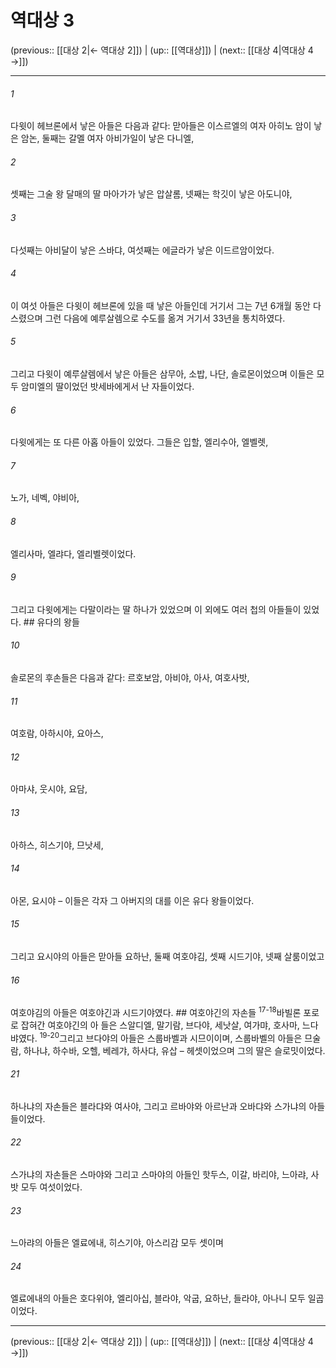 # 역대상 3

(previous:: [[대상 2|← 역대상 2]]) | (up:: [[역대상]]) | (next:: [[대상 4|역대상 4 →]])

***




###### 1 

다윗이 헤브론에서 낳은 아들은 다음과 같다: 맏아들은 이스르엘의 여자 아히노 암이 낳은 암논, 둘째는 갈멜 여자 아비가일이 낳은 다니엘, 



###### 2 

셋째는 그술 왕 달매의 딸 마아가가 낳은 압살롬, 넷째는 학깃이 낳은 아도니야, 



###### 3 

다섯째는 아비달이 낳은 스바댜, 여섯째는 에글라가 낳은 이드르암이었다. 



###### 4 

이 여섯 아들은 다윗이 헤브론에 있을 때 낳은 아들인데 거기서 그는 7년 6개월 동안 다스렸으며 그런 다음에 예루살렘으로 수도를 옮겨 거기서 33년을 통치하였다. 



###### 5 

그리고 다윗이 예루살렘에서 낳은 아들은 삼무아, 소밥, 나단, 솔로몬이었으며 이들은 모두 암미엘의 딸이었던 밧세바에게서 난 자들이었다. 



###### 6 

다윗에게는 또 다른 아홉 아들이 있었다. 그들은 입할, 엘리수아, 엘벨렛, 



###### 7 

노가, 네벡, 야비아, 



###### 8 

엘리사마, 엘랴다, 엘리벨렛이었다. 



###### 9 

그리고 다윗에게는 다말이라는 딸 하나가 있었으며 이 외에도 여러 첩의 아들들이 있었다. ## 유다의 왕들 



###### 10 

솔로몬의 후손들은 다음과 같다: 르호보암, 아비야, 아사, 여호사밧, 



###### 11 

여호람, 아하시야, 요아스, 



###### 12 

아마샤, 웃시야, 요담, 



###### 13 

아하스, 히스기야, 므낫세, 



###### 14 

아몬, 요시야 – 이들은 각자 그 아버지의 대를 이은 유다 왕들이었다. 



###### 15 

그리고 요시야의 아들은 맏아들 요하난, 둘째 여호야김, 셋째 시드기야, 넷째 살룸이었고 



###### 16 

여호야김의 아들은 여호야긴과 시드기야였다. ## 여호야긴의 자손들 <sup class="versenum">17-18</sup>바빌론 포로로 잡혀간 여호야긴의 아 들은 스알디엘, 말기람, 브다야, 세낫살, 여가먀, 호사마, 느다뱌였다. <sup class="versenum">19-20</sup>그리고 브다야의 아들은 스룹바벨과 시므이이며, 스룹바벨의 아들은 므술람, 하나냐, 하수바, 오헬, 베레갸, 하사댜, 유삽 – 헤셋이었으며 그의 딸은 슬로밋이었다. 



###### 21 

하나냐의 자손들은 블라댜와 여사야, 그리고 르바야와 아르난과 오바댜와 스가냐의 아들들이었다. 



###### 22 

스가냐의 자손들은 스마야와 그리고 스마야의 아들인 핫두스, 이갈, 바리야, 느아랴, 사밧 모두 여섯이었다. 



###### 23 

느아랴의 아들은 엘료에내, 히스기야, 아스리감 모두 셋이며 



###### 24 

엘료에내의 아들은 호다위야, 엘리아십, 블라야, 악굽, 요하난, 들라야, 아나니 모두 일곱이었다.

***

(previous:: [[대상 2|← 역대상 2]]) | (up:: [[역대상]]) | (next:: [[대상 4|역대상 4 →]])
